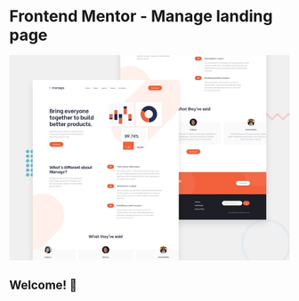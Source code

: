 # Frontend Mentor - Manage landing page

![Design preview for the Manage landing page coding challenge](./design/desktop-preview.jpg)

## Welcome! 👋
